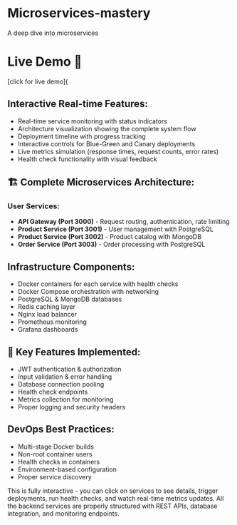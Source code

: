 # Microservices-mastery
A deep dive into microservices 

# Live Demo 🚀
 [click for live demo]( 

## Interactive Real-time Features:
- Real-time service monitoring with status indicators
- Architecture visualization showing the complete system flow
- Deployment timeline with progress tracking
- Interactive controls for Blue-Green and Canary deployments
- Live metrics simulation (response times, request counts, error rates)
- Health check functionality with visual feedback

## 🏗️ Complete Microservices Architecture:

### User Services:
- **API Gateway (Port 3000)** - Request routing, authentication, rate limiting
- **Product Service (Port 3001)** - User management with PostgreSQL
- **Product Service (Port 3002)** - Product catalog with MongoDB
- **Order Service (Port 3003)** - Order processing with PostgreSQL

## Infrastructure Components:
- Docker containers for each service with health checks
- Docker Compose orchestration with networking
- PostgreSQL & MongoDB databases
- Redis caching layer
- Nginx load balancer
- Prometheus monitoring
- Grafana dashboards

## 🚀 Key Features Implemented:

- JWT authentication & authorization
- Input validation & error handling
- Database connection pooling
- Health check endpoints
- Metrics collection for monitoring
- Proper logging and security headers

## DevOps Best Practices:
- Multi-stage Docker builds
- Non-root container users
- Health checks in containers
- Environment-based configuration
- Proper service discovery

This is fully interactive - you can click on services to see details, trigger deployments, run health checks, and watch real-time metrics updates. All the backend services are properly structured with REST APIs, database integration, and monitoring endpoints.

